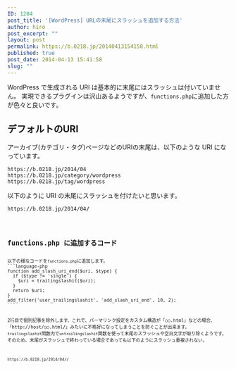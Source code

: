 ```yaml
---
ID: 1204
post_title: '[WordPress] URLの末尾にスラッシュを追加する方法'
author: hiro
post_excerpt: ""
layout: post
permalink: https://b.0218.jp/20140413154158.html
published: true
post_date: 2014-04-13 15:41:58
slug: ""
---
```

WordPress で生成される URI は基本的に末尾にはスラッシュは付いていません。
実現できるプラグインは沢山あるようですが、<code>functions.php</code>に追加した方が色々と良いです。

<!--more-->

<h2>デフォルトのURI</h2>
アーカイブ(カテゴリ・タグ)ページなどのURIの末尾は、以下のような URI になっています。

```
https://b.0218.jp/2014/04
https://b.0218.jp/category/wordpress
https://b.0218.jp/tag/wordpress
```

以下のように URI の末尾にスラッシュを付けたいと思います。
<pre><code>https://b.0218.jp/2014/04<b>/</b><code></pre>

<h2>functions.php に追加するコード</h2>
以下の様なコードを<code>functions.php</code>に追加します。
```language-php
function add_slash_uri_end($uri, $type) {
  if ($type != &#039;single&#039;) {
    $uri = trailingslashit($uri);
  }
  return $uri;
}
add_filter(&#039;user_trailingslashit&#039;, &#039;add_slash_uri_end&#039;, 10, 2);
```

2行目で個別記事を除外します。これで、パーマリンク設定をカスタム構造が「○○.html」などの場合、「http://host/○○.html<b>/</b>」みたいに不格好になってしまうことを防ぐことが出来ます。
<code>trailingslashit</code>関数内で<code>untrailingslashit</code>関数を使って末尾のスラッシュや空白文字が取り除くようです。そのため、末尾がスラッシュで終わっている場合であっても以下のようにスラッシュ重複されない。

<pre><code>https://b.0218.jp/2014/04<b>//</b></code></pre>